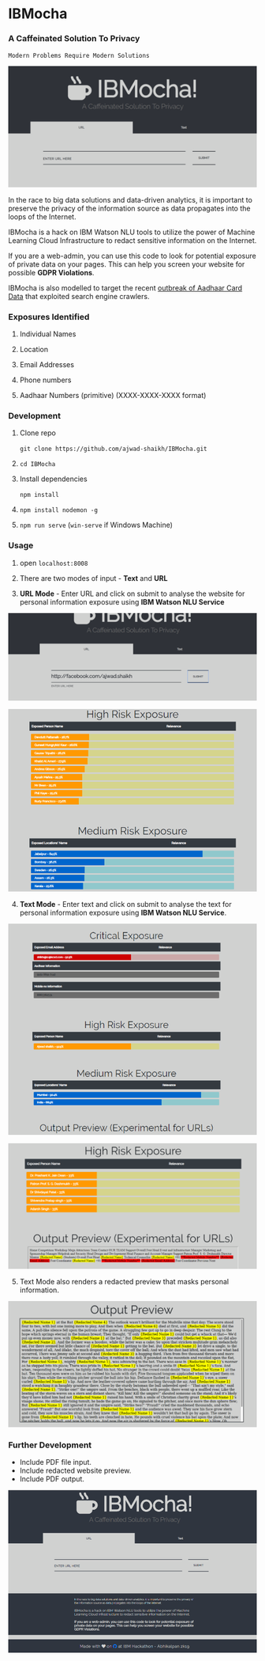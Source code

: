 # IBMocha

### A Caffeinated Solution To Privacy

```
Modern Problems Require Modern Solutions
```

![IBMocha Home Page Image](https://raw.githubusercontent.com/ajwad-shaikh/IBMocha/master/screenshots/IBMocha_1.png)

In the race to big data solutions and data-driven analytics, it is important to preserve the privacy of the information source as data propagates into the loops of the Internet.

IBMocha is a hack on IBM Watson NLU tools to utilize the power of Machine Learning Cloud Infrastructure to redact sensitive information on the Internet.

If you are a web-admin, you can use this code to look for potential exposure of private data on your pages. This can help you screen your website for possible **GDPR Violations**.

IBMocha is also modelled to target the recent [outbreak of Aadhaar Card Data](https://github.com/fs0c131y/AadhaarSearchEngine) that exploited search engine crawlers.

### Exposures Identified

1. Individual Names

2. Location

3. Email Addresses

4. Phone numbers

5. Aadhaar Numbers (primitive) (XXXX-XXXX-XXXX format)

### Development

1. Clone repo

    `git clone https://github.com/ajwad-shaikh/IBMocha.git`

2. `cd IBMocha`

3. Install dependencies

    `npm install`

4. `npm install nodemon -g`

5. `npm run serve` (`win-serve` if Windows Machine)

### Usage

1. open `localhost:8008`

2. There are two modes of input - **Text** and **URL**

3. **URL Mode** - Enter URL and click on submit to analyse the website for personal information exposure using **IBM Watson NLU Service**

![IBMocha URL Input](https://raw.githubusercontent.com/ajwad-shaikh/IBMocha/master/screenshots/IBMocha_3.png)

![IBMocha Exposures](https://raw.githubusercontent.com/ajwad-shaikh/IBMocha/master/screenshots/IBMocha_4.png)

4. **Text Mode** - Enter text and click on submit to analyse the text for personal information exposure using **IBM Watson NLU Service**.

![IBMocha Text Exposures](https://raw.githubusercontent.com/ajwad-shaikh/IBMocha/master/screenshots/IBMocha_2.png)

![IBMocha Corrective Exposures](https://raw.githubusercontent.com/ajwad-shaikh/IBMocha/master/screenshots/IBMocha_5.png)

5. Text Mode also renders a redacted preview that masks personal information.

![IBMocha Redaction](https://raw.githubusercontent.com/ajwad-shaikh/IBMocha/master/screenshots/IBMocha_7.png)

### Further Development

* Include PDF file input.
* Include redacted website preview.
* Include PDF output.


![IBMocha Full screenshot](https://raw.githubusercontent.com/ajwad-shaikh/IBMocha/master/screenshots/IBMocha_6.png)
